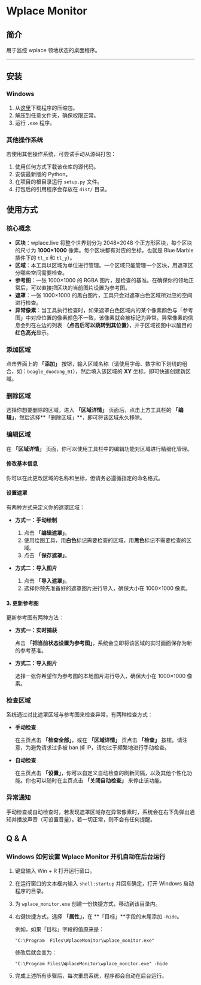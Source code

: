 # Wplace Monitor

## 简介
用于监控 wplace 领地状态的桌面程序。

---

## 安装
### Windows
1. 从[这里](https://github.com/kompl3xpr/wplace_monitor_py/releases/latest/download/wplace_monitor_gui_windows_x64.zip)下载程序的压缩包。
2. 解压到任意文件夹，确保权限正常。
3. 运行 `.exe` 程序。

### 其他操作系统
若使用其他操作系统，可尝试手动从源码打包：
1. 使用任何方式下载该仓库的源代码。
2. 安装最新版的 Python。
3. 在项目的根目录运行 `setup.py` 文件。
4. 打包后的引用程序会存放在 `dist/` 目录。



## 使用方式

### 核心概念

* **区块**：wplace.live 将整个世界划分为 2048×2048 个正方形区块，每个区块的尺寸为 **1000×1000** 像素。每个区块都有对应的坐标，也就是 Blue Marble 插件下的 `tl_x` 和 `tl_y`）。
* **区域**：本工具以区域为单位进行管理。一个区域只能管理一个区块，用遮罩区分哪些空间需要检查。
* **参考图**：一张 1000×1000 的 RGBA 图片，是检查的基准。在确保你的领地正常后，可以直接把区块的当前图片设置为参考图。
* **遮罩**：一张 1000×1000 的黑白图片，工具只会对遮罩白色区域所对应的空间进行检查。
* **异常像素**：当工具执行检查时，如果遮罩白色区域内的某个像素颜色与「参考图」中对应位置的像素颜色不一致，该像素就会被标记为异常。异常像素的信息会列在左边的列表 **（点击后可以跳转到其位置）**，并于区域视图中以醒目的**红色高光**显示。


### 添加区域

点击界面上的 **「添加」** 按钮，输入区域名称（请使用字母、数字和下划线的组合，如：`beagle_duodong_01`），然后填入该区域的 **XY** 坐标，即可快速创建新区域。

### 删除区域

选择你想要删除的区域，进入 **「区域详情」** 页面后，点击上方工具栏的 **「编辑」**，然后选择**「删除区域」**，即可将该区域永久移除。

### 编辑区域

在 **「区域详情」** 页面，你可以使用工具栏中的编辑功能对区域进行精细化管理。

#### 修改基本信息
你可以在此更改区域的名称和坐标，但请务必遵循指定的命名格式。

#### 设置遮罩
有两种方式来定义你的遮罩区域：
* **方式一：手动绘制**

    1.  点击 **「编辑遮罩」**。
    2.  使用绘图工具，用**白色**标记需要检查的区域，用**黑色**标记不需要检查的区域。
    3.  点击 **「保存遮罩」**。

* **方式二：导入图片**

    1.  点击 **「导入遮罩」**。
    2.  选择你预先准备好的遮罩图片进行导入，确保大小在 1000×1000 像素。

#### 3. 更新参考图
更新参考图有两种方法：
* **方式一：实时捕获**

    点击 **「把当前状态设置为参考图」**，系统会立即将该区域的实时画面保存为新的参考基准。
* **方式二：导入图片**

    选择一张你希望作为参考图的本地图片进行导入，确保大小在 1000×1000 像素。

### 检查区域

系统通过对比遮罩区域与参考图来检查异常，有两种检查方式：

* **手动检查**

    在主页点击 **「检查全部」**，或在 **「区域详情」** 页点击 **「检查」** 按钮。请注意，为避免请求过多被 ban 掉 IP，请勿过于频繁地进行手动检查。

* **自动检查**

    在主页点击 **「设置」**，你可以自定义自动检查的刷新间隔，以及其他个性化功能。你也可以随时在主页点击 **「关闭自动检查」** 来停止该功能。

### 异常通知

手动检查或自动检查时，若发现遮罩区域存在异常像素时，系统会在右下角弹出通知并播放声音（可设置音量）。若一切正常，则不会有任何提醒。


## Q & A

### Windows 如何设置 Wplace Monitor 开机自动在后台运行
1. 键盘输入 Win + R 打开运行窗口。
2. 在运行窗口的文本框内输入 `shell:startup` 并回车确定，打开 Windows 启动程序的目录。
3. 为 `wplace_monitor.exe` 创建一份快捷方式，移动到该目录内。
4. 右键快捷方式，选择 **「属性」**，在 **「目标」**字段的末尾添加 `-hide`。

   例如，如果「目标」字段的值原来是：

   `"C:\Program  Files\WplaceMonitor\wplace_monitor.exe"`

   修改后就会变为：

   `"C:\Program Files\WplaceMonitor\wplace_monitor.exe" -hide`
5. 完成上述所有步骤后，每次重启系统，程序都会自动在后台运行。
